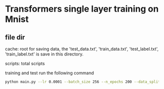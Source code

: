 # Transformers single layer training on Mnist

## file dir

cache: root for saving data, the 'test_data.txt', 'train_data.txt', 'test_label.txt', 'train_label.txt' is save in this directory.

scripts: total scripts

training and test run the following command
```bash
python main.py --lr 0.0001 --batch_size 256 --n_epochs 200 --data_split_dim 4 --data_dimension 8 --n_heads 4
```